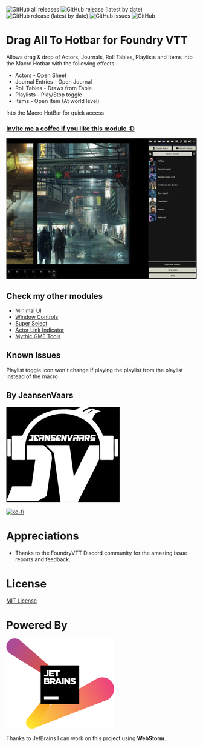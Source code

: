 ![GitHub all releases](https://img.shields.io/github/downloads/saif-ellafi/foundryvtt-clipboard-image/total?logo=GitHub) ![GitHub release (latest by date)](https://img.shields.io/github/downloads/saif-ellafi/foundryvtt-clipboard-image/latest/total) ![GitHub release (latest by date)](https://img.shields.io/github/v/release/saif-ellafi/foundryvtt-clipboard-image) ![GitHub issues](https://img.shields.io/github/issues-raw/saif-ellafi/foundryvtt-clipboard-image) ![GitHub](https://img.shields.io/github/license/saif-ellafi/foundryvtt-clipboard-image)
# Drag All To Hotbar for Foundry VTT

Allows drag & drop of Actors, Journals, Roll Tables, Playlists and Items into the Macro Hotbar with the following effects:

* Actors - Open Sheet
* Journal Entries - Open Journal
* Roll Tables - Draws from Table
* Playlists - Play/Stop toggle
* Items - Open Item (At world level)

Into the Macro HotBar for quick access

### [Invite me a coffee if you like this module :D](https://ko-fi.com/jeansenvaars)

![example](example-drag-all.gif)

## Check my other modules

* [Minimal UI](https://github.com/saif-ellafi/foundryvtt-minimal-ui)
* [Window Controls](https://github.com/saif-ellafi/foundryvtt-window-controls)
* [Super Select](https://github.com/saif-ellafi/foundryvtt-super-select)
* [Actor Link Indicator](https://github.com/saif-ellafi/foundryvtt-actor-link-indicator)
* [Mythic GME Tools](https://github.com/saif-ellafi/foundryvtt-mythic-gme)

## Known Issues

Playlist toggle icon won't change if playing the playlist from the playlist instead of the macro

## By JeansenVaars

![JVLogo](logo-small-black.png)

[![ko-fi](https://ko-fi.com/img/githubbutton_sm.svg)](https://ko-fi.com/V7V14D3AH)

# Appreciations

* Thanks to the FoundryVTT Discord community for the amazing issue reports and feedback.

# License

[MIT License](./LICENSE.md)

# Powered By

[![JetBrains](./jetbrains.svg)](https://www.jetbrains.com)

Thanks to JetBrains I can work on this project using **WebStorm**.
